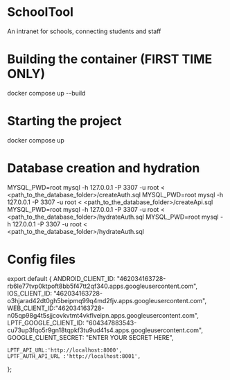 # SchoolTool
An intranet for schools, connecting students and staff

# Building the container (FIRST TIME ONLY)
docker compose up --build

# Starting the project
docker compose up

# Database creation and hydration
<!-- Open a terminal and run the following commands, in order to use the sql files in the folder named "database" -->
MYSQL_PWD=root mysql -h 127.0.0.1 -P 3307 -u root < <path_to_the_database_folder>/createAuth.sql
MYSQL_PWD=root mysql -h 127.0.0.1 -P 3307 -u root < <path_to_the_database_folder>/createApi.sql
MYSQL_PWD=root mysql -h 127.0.0.1 -P 3307 -u root < <path_to_the_database_folder>/hydrateAuth.sql
MYSQL_PWD=root mysql -h 127.0.0.1 -P 3307 -u root < <path_to_the_database_folder>/hydrateAuth.sql

# Config files

<!-- In the /front folder, create a file named config.js at the root and add the following -->

export default {
    ANDROID_CLIENT_ID: "462034163728-rb6le77tvp0ktpoft8bb5f47tt2qf340.apps.googleusercontent.com",
    IOS_CLIENT_ID: "462034163728-o3hjarad42dt0gh5beipmq99q4md2fjv.apps.googleusercontent.com",
    WEB_CLIENT_ID:"462034163728-n05qp98g4t5sjjcovkvtmt4vkflveipn.apps.googleusercontent.com",
    LPTF_GOOGLE_CLIENT_ID: "604347883543-cu73up3fqo5r9gn18tqpkf3tu9ud41s4.apps.googleusercontent.com",
    GOOGLE_CLIENT_SECRET: "ENTER YOUR SECRET HERE",    

    LPTF_API_URL:'http://localhost:8000',
    LPTF_AUTH_API_URL :'http://localhost:8001',
  };


<!-- In the /back and /auth folders, rename the application/config/constants.php.example file into constants.php -->